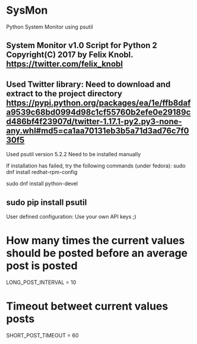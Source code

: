 # SysMon
Python System Monitor using psutil

System Monitor v1.0 Script for Python 2
Copyright(C) 2017 by Felix Knobl.
https://twitter.com/felix_knobl
----------------------------------------------------------------------------------------
Used Twitter library:
Need to download and extract to the project directory
https://pypi.python.org/packages/ea/1e/ffb8dafa9539c68bd0994d98c1cf55760b2efe0e29189cd486bf4f23907d/twitter-1.17.1-py2.py3-none-any.whl#md5=ca1aa70131eb3b5a71d3ad76c7f030f5
----------------------------------------------------------------------------------------
Used psutil version 5.2.2
Need to be installed manually

If installation has failed, try the following commands (under fedora):
sudo dnf install redhat-rpm-config

sudo dnf install python-devel

sudo pip install psutil
----------------------------------------------------------------------------------------
User defined configuration:
Use your own API keys ;)

 # How many times the current values should be posted before an average post is posted
LONG_POST_INTERVAL = 10

# Timeout betweet current values posts
SHORT_POST_TIMEOUT = 60
